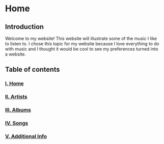 # Home

## Introduction
Welcome to my website! This website will illustrate some of the music I like to listen to. I chose this topic for my website because I love everything to do with music and I thought it would be cool to see my preferences turned into a website.

## Table of contents
### [I. Home](https://eesa220.github.io/)  
### [II. Artists](https://eesa220.github.io/artists)  
### [III. Albums](https://eesa220.github.io/albums)  
### [IV. Songs](https://eesa220.github.io/songs)  
### [V. Additional Info](https://eesa220.github.io/additional)  

  
  


